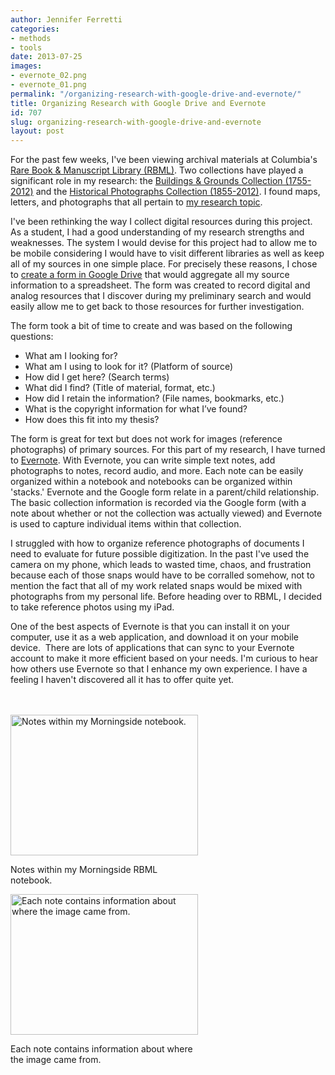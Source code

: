 ```yaml
---
author: Jennifer Ferretti
categories:
- methods
- tools
date: 2013-07-25
images:
- evernote_02.png
- evernote_01.png
permalink: "/organizing-research-with-google-drive-and-evernote/"
title: Organizing Research with Google Drive and Evernote
id: 707
slug: organizing-research-with-google-drive-and-evernote
layout: post
---
```

For the past few weeks, I've been viewing archival materials at Columbia's <a title='Rare Book & Manuscript Library - Columbia University Libraries' href='http://library.columbia.edu/locations/rbml.html'>Rare Book & Manuscript Library (RBML)</a>. Two collections have played a significant role in my research: the <a title='Buildings & Grounds Collection finding aid - Columbia University Libraries' href='http://findingaids.cul.columbia.edu/ead/nnc-ua/ldpd_7201471'>Buildings & Grounds Collection (1755-2012)</a> and the <a title='Historical Photographs Collection finding aid - Columbia University Libraries' href='http://findingaids.cul.columbia.edu/ead//nnc-ua/ldpd_4080179'>Historical Photographs Collection (1855-2012)</a>. I found maps, letters, and photographs that all pertain to <a title='Rat Rock: A Look at the Landscape of Morningside Heights - Developing Library' href='http://www.developinglibrarian.org/rat-rock-a-look-at-the-landscape-of-morningside-heights/'>my research topic</a>.

I've been rethinking the way I collect digital resources during this project. As a student, I had a good understanding of my research strengths and weaknesses. The system I would devise for this project had to allow me to be mobile considering I would have to visit different libraries as well as keep all of my sources in one simple place. For precisely these reasons, I chose to <a title='Create a Google Form - Google.com' href='https://support.google.com/drive/answer/87809?hl=en'>create a form in Google Drive</a> that would aggregate all my source information to a spreadsheet. The form was created to record digital and analog resources that I discover during my preliminary search and would easily allow me to get back to those resources for further investigation.

The form took a bit of time to create and was based on the following questions:

- What am I looking for?
- What am I using to look for it? (Platform of source)
- How did I get here? (Search terms)
- What did I find? (Title of material, format, etc.)
- How did I retain the information? (File names, bookmarks, etc.)
- What is the copyright information for what I’ve found?
- How does this fit into my thesis?

The form is great for text but does not work for images (reference photographs) of primary sources. For this part of my research, I have turned to <a title='Evernote' href='https://evernote.com/' >Evernote</a>. With Evernote, you can write simple text notes, add photographs to notes, record audio, and more. Each note can be easily organized within a notebook and notebooks can be organized within 'stacks.' Evernote and the Google form relate in a parent/child relationship. The basic collection information is recorded via the Google form (with a note about whether or not the collection was actually viewed) and Evernote is used to capture individual items within that collection.

I struggled with how to organize reference photographs of documents I need to evaluate for future possible digitization. In
  the past I've used the camera on my phone, which leads to wasted time, chaos, and
  frustration because each of those snaps would have to be corralled somehow, not
  to mention the fact that all of my work related snaps would be mixed with photographs
  from my personal life. Before heading over to RBML, I decided to take reference
  photos using my iPad.

One of the best aspects of Evernote is that you can install it on your computer, use it as a web application, and download it on your mobile
  device.  There are lots of applications that can sync to your Evernote account to
  make it more efficient based on your needs. I'm curious to hear how others use
  Evernote so that I enhance my own experience. I have a feeling I haven't discovered
  all it has to offer quite yet.

<br/><br/>
<a href='{{ "/wp-content/uploads/2013/07/evernote_01.png" | relative_url }}'><img
  class='size-medium wp-image-708' alt='Notes within my Morningside notebook. '
  src='{{ "/wp-content/uploads/2013/07/evernote_01-300x225.png" | relative_url }}'
  width='300' height='225' /></a>
<p style="width:300px">Notes within my Morningside RBML notebook.</p>


<a href='{{ "/wp-content/uploads/2013/07/evernote_02.png" | relative_url }}'><img
  class='size-medium wp-image-709' alt='Each note contains information about where
  the image came from.' src='{{ "/wp-content/uploads/2013/07/evernote_02-300x225.png" | relative_url }}'
  width='300' height='225' /></a>
<p style="width:300px">Each note contains information about where the
  image came from.</p>
